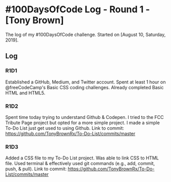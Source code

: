 # #100DaysOfCode Log - Round 1 - [Tony Brown]

The log of my #100DaysOfCode challenge. Started on [August 10, Saturday, 2019].

## Log

### R1D1 
Established a GitHub, Medium, and Twitter account. Spent at least 1 hour on @freeCodeCamp's Basic CSS coding challenges. Already completed Basic HTML and HTML5.

### R1D2
Spent time today trying to understand Github & Codepen. I tried to the FCC Tribute Page project but opted for a more simple project. I made a simple To-Do List just get used to using Github. Link to commit: https://github.com/TonyBrownRx/To-Do-List/commits/master


### R1D3
Added a CSS file to my To-Do List project. Was able to link CSS to HTML file. Used terminal & effectively used git commands (e.g., add, commit, push, & pull). Link to commit: https://github.com/TonyBrownRx/To-Do-List/commits/master
